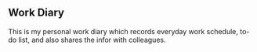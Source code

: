 ## Work Diary

This is my personal work diary which records everyday work schedule, to-do list, and also shares the infor with colleagues.
